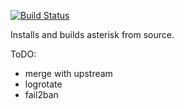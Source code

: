 [![Build Status](https://travis-ci.org/Yannik/ansible-role-asterisk.svg?branch=master)](https://travis-ci.org/Yannik/ansible-role-asterisk)

Installs and builds asterisk from source.

ToDO:
- merge with upstream
- logrotate
- fail2ban
